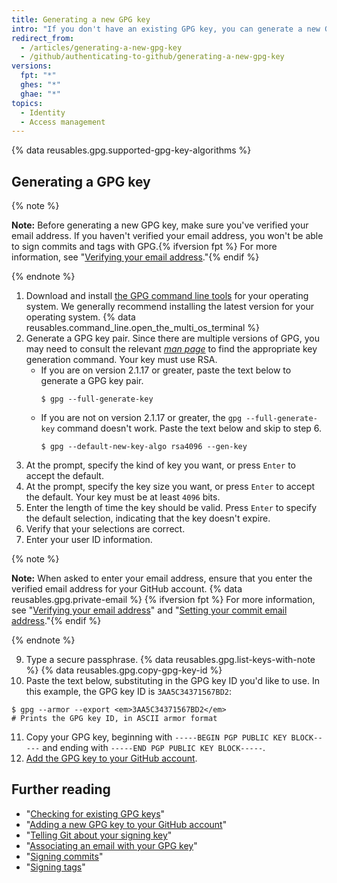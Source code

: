 ```yaml
---
title: Generating a new GPG key
intro: "If you don't have an existing GPG key, you can generate a new GPG key to use for signing commits and tags."
redirect_from:
  - /articles/generating-a-new-gpg-key
  - /github/authenticating-to-github/generating-a-new-gpg-key
versions:
  fpt: "*"
  ghes: "*"
  ghae: "*"
topics:
  - Identity
  - Access management
---
```


{% data reusables.gpg.supported-gpg-key-algorithms %}

## Generating a GPG key

{% note %}

**Note:** Before generating a new GPG key, make sure you've verified your email address. If you haven't verified your email address, you won't be able to sign commits and tags with GPG.{% ifversion fpt %} For more information, see "[Verifying your email address](/articles/verifying-your-email-address)."{% endif %}

{% endnote %}

1. Download and install [the GPG command line tools](https://www.gnupg.org/download/) for your operating system. We generally recommend installing the latest version for your operating system.
   {% data reusables.command_line.open_the_multi_os_terminal %}
2. Generate a GPG key pair. Since there are multiple versions of GPG, you may need to consult the relevant [_man page_](https://en.wikipedia.org/wiki/Man_page) to find the appropriate key generation command. Your key must use RSA.
   - If you are on version 2.1.17 or greater, paste the text below to generate a GPG key pair.
     ```shell
     $ gpg --full-generate-key
     ```
   - If you are not on version 2.1.17 or greater, the `gpg --full-generate-key` command doesn't work. Paste the text below and skip to step 6.
     ```shell
     $ gpg --default-new-key-algo rsa4096 --gen-key
     ```
3. At the prompt, specify the kind of key you want, or press `Enter` to accept the default.
4. At the prompt, specify the key size you want, or press `Enter` to accept the default. Your key must be at least `4096` bits.
5. Enter the length of time the key should be valid. Press `Enter` to specify the default selection, indicating that the key doesn't expire.
6. Verify that your selections are correct.
7. Enter your user ID information.

{% note %}

**Note:** When asked to enter your email address, ensure that you enter the verified email address for your GitHub account. {% data reusables.gpg.private-email %} {% ifversion fpt %} For more information, see "[Verifying your email address](/articles/verifying-your-email-address)" and "[Setting your commit email address](/articles/setting-your-commit-email-address)."{% endif %}

{% endnote %}

9. Type a secure passphrase.
   {% data reusables.gpg.list-keys-with-note %}
   {% data reusables.gpg.copy-gpg-key-id %}
10. Paste the text below, substituting in the GPG key ID you'd like to use. In this example, the GPG key ID is `3AA5C34371567BD2`:

```shell
$ gpg --armor --export <em>3AA5C34371567BD2</em>
# Prints the GPG key ID, in ASCII armor format
```

11. Copy your GPG key, beginning with `-----BEGIN PGP PUBLIC KEY BLOCK-----` and ending with `-----END PGP PUBLIC KEY BLOCK-----`.
12. [Add the GPG key to your GitHub account](/articles/adding-a-new-gpg-key-to-your-github-account).

## Further reading

- "[Checking for existing GPG keys](/articles/checking-for-existing-gpg-keys)"
- "[Adding a new GPG key to your GitHub account](/articles/adding-a-new-gpg-key-to-your-github-account)"
- "[Telling Git about your signing key](/articles/telling-git-about-your-signing-key)"
- "[Associating an email with your GPG key](/articles/associating-an-email-with-your-gpg-key)"
- "[Signing commits](/articles/signing-commits)"
- "[Signing tags](/articles/signing-tags)"
